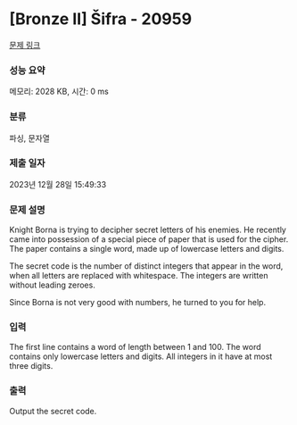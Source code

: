 # [Bronze II] Šifra - 20959 

[문제 링크](https://www.acmicpc.net/problem/20959) 

### 성능 요약

메모리: 2028 KB, 시간: 0 ms

### 분류

파싱, 문자열

### 제출 일자

2023년 12월 28일 15:49:33

### 문제 설명

<p>Knight Borna is trying to decipher secret letters of his enemies. He recently came into possession of a special piece of paper that is used for the cipher. The paper contains a single word, made up of lowercase letters and digits.</p>

<p>The secret code is the number of distinct integers that appear in the word, when all letters are replaced with whitespace. The integers are written without leading zeroes.</p>

<p>Since Borna is not very good with numbers, he turned to you for help.</p>

### 입력 

 <p>The first line contains a word of length between 1 and 100. The word contains only lowercase letters and digits. All integers in it have at most three digits.</p>

### 출력 

 <p>Output the secret code.</p>

